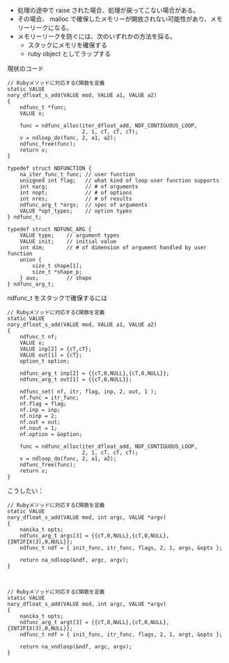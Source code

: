 - 処理の途中で raise された場合、処理が戻ってこない場合がある。
- その場合、 malloc で確保したメモリーが開放されない可能性があり、メモリーリークになる。
- メモリーリークを防ぐには、次のいずれかの方法を採る。
    - スタックにメモリを確保する
    - ruby object としてラップする

現状のコード

    // Rubyメソッドに対応するC関数を定義
    static VALUE
    nary_dfloat_s_add(VALUE mod, VALUE a1, VALUE a2)
    {
        ndfunc_t *func;
        VALUE v;

        func = ndfunc_alloc(iter_dfloat_add, NDF_CONTIGUOUS_LOOP,
                            2, 1, cT, cT, cT);
        v = ndloop_do(func, 2, a1, a2);
        ndfunc_free(func);
        return v;
    }

    typedef struct NDFUNCTION {
        na_iter_func_t func; // user function
        unsigned int flag;   // what kind of loop user function supports
        int narg;            // # of arguments
        int nopt;            // # of options
        int nres;            // # of results
        ndfunc_arg_t *args;  // spec of arguments
        VALUE *opt_types;    // option types
    } ndfunc_t;

    typedef struct NDFUNC_ARG {
        VALUE type;    // argument types
        VALUE init;    // initial value
        int dim;       // # of dimension of argument handled by user function
        union {
            size_t shape[1];
            size_t *shape_p;
        } aux;         // shape
    } ndfunc_arg_t;


ndfunc_t をスタックで確保するには

    // Rubyメソッドに対応するC関数を定義
    static VALUE
    nary_dfloat_s_add(VALUE mod, VALUE a1, VALUE a2)
    {
        ndfunc_t nf;
        VALUE v;
        VALUE inp[2] = {cT,cT};
        VALUE out[1] = {cT};
        option_t option;

        ndfunc_arg_t inp[2] = {{cT,0,NULL},{cT,0,NULL}};
        ndfunc_arg_t out[1] = {{cT,0,NULL}};

        ndfunc_set( nf, itr, flag, inp, 2, out, 1 );
        nf.func = itr_func;
        nf.flag = flag;
        nf.inp = inp;
        nf.ninp = 2;
        nf.out = out;
        nf.nout = 1;
        nf.option = &option;

        func = ndfunc_alloc(iter_dfloat_add, NDF_CONTIGUOUS_LOOP,
                            2, 1, cT, cT, cT);
        v = ndloop_do(func, 2, a1, a2);
        ndfunc_free(func);
        return v;
    }

こうしたい：

    // Rubyメソッドに対応するC関数を定義
    static VALUE
    nary_dfloat_s_add(VALUE mod, int argc, VALUE *argv)
    {
        nanika_t opts;
        ndfunc_arg_t args[3] = {{cT,0,NULL},{cT,0,NULL},{INT2FIX(3),0,NULL}};
        ndfunc_t ndf = { init_func, itr_func, flags, 2, 1, args, &opts };

        return na_ndloop(&ndf, argc, argv);
    }



    // Rubyメソッドに対応するC関数を定義
    static VALUE
    nary_dfloat_s_add(VALUE mod, int argc, VALUE *argv)
    {
        nanika_t opts;
        ndfunc_arg_t argt[3] = {{cT,0,NULL},{cT,0,NULL},{INT2FIX(3),0,NULL}};
        ndfunc_t ndf = { init_func, itr_func, flags, 2, 1, argt, &opts };

        return na_vndloop(&ndf, argc, argv);
    }

